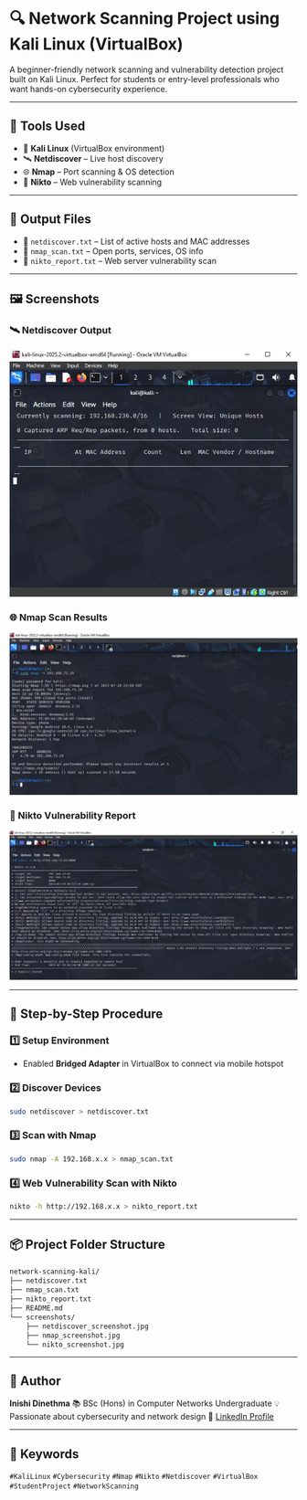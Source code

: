 # 🔍 Network Scanning Project using Kali Linux (VirtualBox)

A beginner-friendly network scanning and vulnerability detection project built on Kali Linux. Perfect for students or entry-level professionals who want hands-on cybersecurity experience.

---

## 🧰 Tools Used

- 🐉 **Kali Linux** (VirtualBox environment)
- 🛰️ **Netdiscover** – Live host discovery
- 🌐 **Nmap** – Port scanning & OS detection
- 🔐 **Nikto** – Web vulnerability scanning

---

## 📁 Output Files

- 📄 `netdiscover.txt` – List of active hosts and MAC addresses  
- 📄 `nmap_scan.txt` – Open ports, services, OS info  
- 📄 `nikto_report.txt` – Web server vulnerability scan  

---

## 🖼️ Screenshots

### 🛰️ Netdiscover Output  
![Netdiscover Screenshot](screenshots/netdiscover_screenshot.jpg)

### 🌐 Nmap Scan Results  
![Nmap Screenshot](screenshots/nmap_screenshot.jpg)

### 🔐 Nikto Vulnerability Report  
![Nikto Screenshot](screenshots/nikto_screenshot.jpg)

---

## 🚀 Step-by-Step Procedure

### 1️⃣ Setup Environment
- Enabled **Bridged Adapter** in VirtualBox to connect via mobile hotspot

### 2️⃣ Discover Devices  
```bash
sudo netdiscover > netdiscover.txt
````

### 3️⃣ Scan with Nmap

```bash
sudo nmap -A 192.168.x.x > nmap_scan.txt
```

### 4️⃣ Web Vulnerability Scan with Nikto

```bash
nikto -h http://192.168.x.x > nikto_report.txt
```

---

## 📦 Project Folder Structure

```
network-scanning-kali/
├── netdiscover.txt
├── nmap_scan.txt
├── nikto_report.txt
├── README.md
└── screenshots/
    ├── netdiscover_screenshot.jpg
    ├── nmap_screenshot.jpg
    └── nikto_screenshot.jpg
```

---

## 👤 Author

**Inishi Dinethma**
📚 BSc (Hons) in Computer Networks Undergraduate
💡 Passionate about cybersecurity and network design
🔗 [LinkedIn Profile](http://linkedin.com/in/inishi-dinethma-852376264)

---

## 🔖 Keywords

`#KaliLinux` `#Cybersecurity` `#Nmap` `#Nikto` `#Netdiscover` `#VirtualBox` `#StudentProject` `#NetworkScanning`
